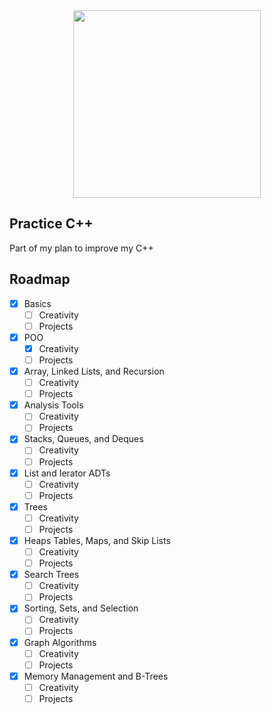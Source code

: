 <div id="header" align="center">
  <img src="https://media.giphy.com/media/1sgetPM00wWqJpVUTl/giphy.gif" width="300"/>
</div>

## Practice C++

Part of my plan to improve my C++


<!-- ROADMAP -->
## Roadmap
- [x] Basics
  - [ ] Creativity
  - [ ] Projects
- [x] POO
  - [x] Creativity
  - [ ] Projects
- [x] Array, Linked Lists, and Recursion
  - [ ] Creativity
  - [ ] Projects
- [x] Analysis Tools
  - [ ] Creativity
  - [ ] Projects
- [x] Stacks, Queues, and Deques
  - [ ] Creativity
  - [ ] Projects
- [x] List and Ierator ADTs
  - [ ] Creativity
  - [ ] Projects
- [x] Trees
  - [ ] Creativity
  - [ ] Projects
- [x] Heaps Tables, Maps, and Skip Lists
  - [ ] Creativity
  - [ ] Projects
- [x] Search Trees
  - [ ] Creativity
  - [ ] Projects
- [x] Sorting, Sets, and Selection
  - [ ] Creativity
  - [ ] Projects
- [x] Graph Algorithms
  - [ ] Creativity
  - [ ] Projects
- [x] Memory Management and B-Trees
  - [ ] Creativity
  - [ ] Projects

